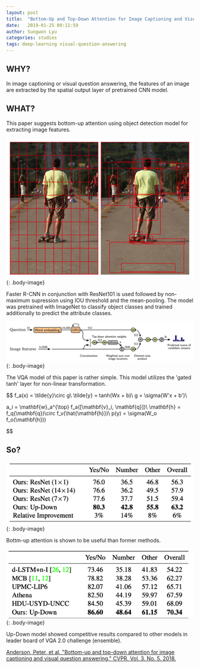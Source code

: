 ```yaml
---
layout: post
title:  "Bottom-Up and Top-Down Attention for Image Captioning and Visual Question Answering"
date:   2019-01-25 09:11:59
author: Sungwon Lyu
categories: studies
tags: deep-learning visual-question-answering
---
```

## WHY? 
In image captioning or visual question answering, the features of an image are extracted by the spatial output layer of pretrained CNN model.

## WHAT?
This paper suggests bottom-up attention using object detection model for extracting image features. 

![image](/assets/images/updown1.png){: .body-image}

Faster R-CNN in conjunction with ResNet101 is used followed by non-maximum supression using IOU threshold and the mean-pooling. The model was pretrained with ImageNet to classify object classes and trained additionally to predict the attribute classes.

![image](/assets/images/updown2.png){: .body-image}

The VQA model of this paper is rather simple. This model utilizes the 'gated tanh' layer for non-linear transformation. 

$$
f_a(x) = \tilde{y}\circ g\\
\tilde{y} = tanh(Wx + b)\\
g = \sigma(W'x + b')\\

a_i = \mathbf{w}_a^{\top} f_a([\mathbf{v}_i, \mathbf{q}])\\
\mathbf{h} = f_q(\mathbf{q})\circ f_v(\hat{\mathbf{h}})\\
p(y) = \sigma(W_o f_o(\mathbf{h}))

$$

## So?
![image](/assets/images/updown3.png){: .body-image}

Bottm-up attention is shown to be useful than former methods. 

![image](/assets/images/updown4.png){: .body-image}

Up-Down model showed competitive results compared to other models in leader board of VQA 2.0 challenge (ensemble). 

[Anderson, Peter, et al. "Bottom-up and top-down attention for image captioning and visual question answering." CVPR. Vol. 3. No. 5. 2018.](http://openaccess.thecvf.com/content_cvpr_2018/CameraReady/1163.pdf)

